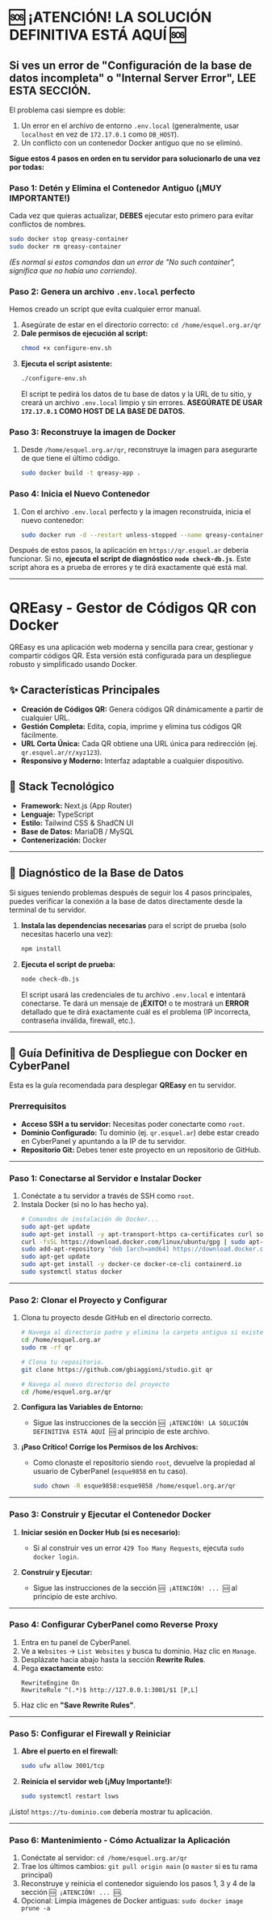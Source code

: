 # 🆘 ¡ATENCIÓN! LA SOLUCIÓN DEFINITIVA ESTÁ AQUÍ 🆘
## Si ves un error de "Configuración de la base de datos incompleta" o "Internal Server Error", LEE ESTA SECCIÓN.

El problema casi siempre es doble:
1.  Un error en el archivo de entorno `.env.local` (generalmente, usar `localhost` en vez de `172.17.0.1` como `DB_HOST`).
2.  Un conflicto con un contenedor Docker antiguo que no se eliminó.

**Sigue estos 4 pasos en orden en tu servidor para solucionarlo de una vez por todas:**

### Paso 1: Detén y Elimina el Contenedor Antiguo (¡MUY IMPORTANTE!)

Cada vez que quieras actualizar, **DEBES** ejecutar esto primero para evitar conflictos de nombres.

```bash
sudo docker stop qreasy-container
sudo docker rm qreasy-container
```
*(Es normal si estos comandos dan un error de "No such container", significa que no había uno corriendo).*

### Paso 2: Genera un archivo `.env.local` perfecto

Hemos creado un script que evita cualquier error manual.

1.  Asegúrate de estar en el directorio correcto: `cd /home/esquel.org.ar/qr`
2.  **Dale permisos de ejecución al script:**
    ```bash
    chmod +x configure-env.sh
    ```
3.  **Ejecuta el script asistente:**
    ```bash
    ./configure-env.sh
    ```
    El script te pedirá los datos de tu base de datos y la URL de tu sitio, y creará un archivo `.env.local` limpio y sin errores. **ASEGÚRATE DE USAR `172.17.0.1` COMO HOST DE LA BASE DE DATOS.**

### Paso 3: Reconstruye la imagen de Docker

1.  Desde `/home/esquel.org.ar/qr`, reconstruye la imagen para asegurarte de que tiene el último código.
    ```bash
    sudo docker build -t qreasy-app .
    ```

### Paso 4: Inicia el Nuevo Contenedor

1.  Con el archivo `.env.local` perfecto y la imagen reconstruida, inicia el nuevo contenedor:
    ```bash
    sudo docker run -d --restart unless-stopped --name qreasy-container -p 3001:3000 --env-file ./.env.local qreasy-app
    ```

Después de estos pasos, la aplicación en `https://qr.esquel.ar` debería funcionar. Si no, **ejecuta el script de diagnóstico `node check-db.js`**. Este script ahora es a prueba de errores y te dirá exactamente qué está mal.

---

# QREasy - Gestor de Códigos QR con Docker

QREasy es una aplicación web moderna y sencilla para crear, gestionar y compartir códigos QR. Esta versión está configurada para un despliegue robusto y simplificado usando Docker.

## ✨ Características Principales

-   **Creación de Códigos QR:** Genera códigos QR dinámicamente a partir de cualquier URL.
-   **Gestión Completa:** Edita, copia, imprime y elimina tus códigos QR fácilmente.
-   **URL Corta Única:** Cada QR obtiene una URL única para redirección (ej. `qr.esquel.ar/r/xyz123`).
-   **Responsivo y Moderno:** Interfaz adaptable a cualquier dispositivo.

## 🚀 Stack Tecnológico

-   **Framework:** Next.js (App Router)
-   **Lenguaje:** TypeScript
-   **Estilo:** Tailwind CSS & ShadCN UI
-   **Base de Datos:** MariaDB / MySQL
-   **Contenerización:** Docker
---

## 🧪 Diagnóstico de la Base de Datos

Si sigues teniendo problemas después de seguir los 4 pasos principales, puedes verificar la conexión a la base de datos directamente desde la terminal de tu servidor.

1.  **Instala las dependencias necesarias** para el script de prueba (solo necesitas hacerlo una vez):
    ```bash
    npm install
    ```

2.  **Ejecuta el script de prueba:**
    ```bash
    node check-db.js
    ```
    El script usará las credenciales de tu archivo `.env.local` e intentará conectarse. Te dará un mensaje de **¡ÉXITO!** o te mostrará un **ERROR** detallado que te dirá exactamente cuál es el problema (IP incorrecta, contraseña inválida, firewall, etc.).

---

## 🚀 Guía Definitiva de Despliegue con Docker en CyberPanel

Esta es la guía recomendada para desplegar **QREasy** en tu servidor.

### Prerrequisitos

*   **Acceso SSH a tu servidor:** Necesitas poder conectarte como `root`.
*   **Dominio Configurado:** Tu dominio (ej. `qr.esquel.ar`) debe estar creado en CyberPanel y apuntando a la IP de tu servidor.
*   **Repositorio Git:** Debes tener este proyecto en un repositorio de GitHub.

---

### Paso 1: Conectarse al Servidor e Instalar Docker

1.  Conéctate a tu servidor a través de SSH como `root`.
2.  Instala Docker (si no lo has hecho ya).
    ```bash
    # Comandos de instalación de Docker...
    sudo apt-get update
    sudo apt-get install -y apt-transport-https ca-certificates curl software-properties-common
    curl -fsSL https://download.docker.com/linux/ubuntu/gpg | sudo apt-key add -
    sudo add-apt-repository "deb [arch=amd64] https://download.docker.com/linux/ubuntu $(lsb_release -cs) stable"
    sudo apt-get update
    sudo apt-get install -y docker-ce docker-ce-cli containerd.io
    sudo systemctl status docker
    ```

---

### Paso 2: Clonar el Proyecto y Configurar

1.  Clona tu proyecto desde GitHub en el directorio correcto.
    ```bash
    # Navega al directorio padre y elimina la carpeta antigua si existe
    cd /home/esquel.org.ar
    sudo rm -rf qr

    # Clona tu repositorio.
    git clone https://github.com/gbiaggioni/studio.git qr

    # Navega al nuevo directorio del proyecto
    cd /home/esquel.org.ar/qr
    ```

2.  **Configura las Variables de Entorno:**
    *   Sigue las instrucciones de la sección `🆘 ¡ATENCIÓN! LA SOLUCIÓN DEFINITIVA ESTÁ AQUÍ 🆘` al principio de este archivo.

3.  **¡Paso Crítico! Corrige los Permisos de los Archivos:**
    *   Como clonaste el repositorio siendo `root`, devuelve la propiedad al usuario de CyberPanel (`esque9858` en tu caso).
        ```bash
        sudo chown -R esque9858:esque9858 /home/esquel.org.ar/qr
        ```

---

### Paso 3: Construir y Ejecutar el Contenedor Docker

1.  **Iniciar sesión en Docker Hub (si es necesario):**
    *   Si al construir ves un error `429 Too Many Requests`, ejecuta `sudo docker login`.

2.  **Construir y Ejecutar:**
    *   Sigue las instrucciones de la sección `🆘 ¡ATENCIÓN! ... 🆘` al principio de este archivo.

---

### Paso 4: Configurar CyberPanel como Reverse Proxy

1.  Entra en tu panel de CyberPanel.
2.  Ve a `Websites` -> `List Websites` y busca tu dominio. Haz clic en `Manage`.
3.  Desplázate hacia abajo hasta la sección **Rewrite Rules**.
4.  Pega **exactamente** esto:
    ```
    RewriteEngine On
    RewriteRule ^(.*)$ http://127.0.0.1:3001/$1 [P,L]
    ```
5.  Haz clic en **"Save Rewrite Rules"**.

---

### Paso 5: Configurar el Firewall y Reiniciar

1.  **Abre el puerto en el firewall:**
    ```bash
    sudo ufw allow 3001/tcp
    ```
2.  **Reinicia el servidor web (¡Muy Importante!):**
    ```bash
    sudo systemctl restart lsws
    ```
¡Listo! `https://tu-dominio.com` debería mostrar tu aplicación.

---

### Paso 6: Mantenimiento - Cómo Actualizar la Aplicación

1.  Conéctate al servidor: `cd /home/esquel.org.ar/qr`
2.  Trae los últimos cambios: `git pull origin main` (o `master` si es tu rama principal)
3.  Reconstruye y reinicia el contenedor siguiendo los pasos 1, 3 y 4 de la sección `🆘 ¡ATENCIÓN! ... 🆘`.
4.  Opcional: Limpia imágenes de Docker antiguas: `sudo docker image prune -a`
